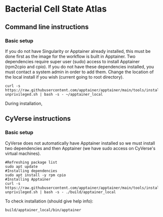 # Bacterial Cell State Atlas

## Command line instructions
### Basic setup
If you do not have Singularity or Apptainer already installed, this must be done first as the image for the workflow is built in Apptainer. Two dependencies require super user (sudo) access to install Apptainer (rpm2cpio and cpio). If you do not have these dependencies installed, you must contact a system admin in order to add them. Change the location of the local install if you wish (current going to root directory). 
```
curl -s https://raw.githubusercontent.com/apptainer/apptainer/main/tools/install-unprivileged.sh | bash -s - ~/apptainer_local
```
During installation, 


## CyVerse instructions
### Basic setup
CyVerse does not automatically have Apptainer installed so we must install two dependencies and then Apptainer (we have sudo access on CyVerse's virtual machines). 
```
#Refreshing package list
sudo apt update 
#Installing dependencies
sudo apt install -y rpm cpio
#Installing Apptainer
curl -s https://raw.githubusercontent.com/apptainer/apptainer/main/tools/install-unprivileged.sh | bash -s - ./build/apptainer_local
```
To check installation (should give help info):
```
build/apptainer_local/bin/apptainer
```
